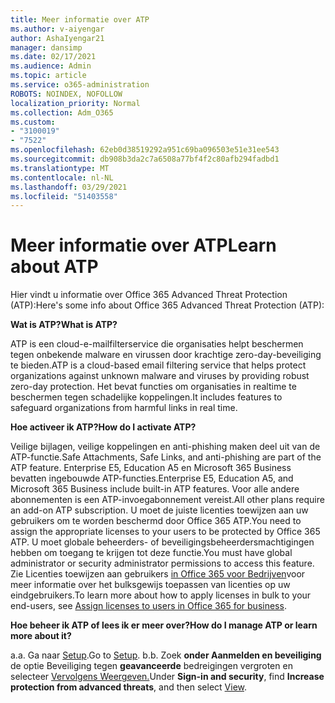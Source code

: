 ```yaml
---
title: Meer informatie over ATP
ms.author: v-aiyengar
author: AshaIyengar21
manager: dansimp
ms.date: 02/17/2021
ms.audience: Admin
ms.topic: article
ms.service: o365-administration
ROBOTS: NOINDEX, NOFOLLOW
localization_priority: Normal
ms.collection: Adm_O365
ms.custom:
- "3100019"
- "7522"
ms.openlocfilehash: 62eb0d38519292a951c69ba096503e51e31ee543
ms.sourcegitcommit: db908b3da2c7a6508a77bf4f2c80afb294fadbd1
ms.translationtype: MT
ms.contentlocale: nl-NL
ms.lasthandoff: 03/29/2021
ms.locfileid: "51403558"
---
```

# <a name="learn-about-atp"></a><span data-ttu-id="9076c-102">Meer informatie over ATP</span><span class="sxs-lookup"><span data-stu-id="9076c-102">Learn about ATP</span></span>

<span data-ttu-id="9076c-103">Hier vindt u informatie over Office 365 Advanced Threat Protection (ATP):</span><span class="sxs-lookup"><span data-stu-id="9076c-103">Here's some info about Office 365 Advanced Threat Protection (ATP):</span></span>

<span data-ttu-id="9076c-104">**Wat is ATP?**</span><span class="sxs-lookup"><span data-stu-id="9076c-104">**What is ATP?**</span></span>

<span data-ttu-id="9076c-105">ATP is een cloud-e-mailfilterservice die organisaties helpt beschermen tegen onbekende malware en virussen door krachtige zero-day-beveiliging te bieden.</span><span class="sxs-lookup"><span data-stu-id="9076c-105">ATP is a cloud-based email filtering service that helps protect organizations against unknown malware and viruses by providing robust zero-day protection.</span></span> <span data-ttu-id="9076c-106">Het bevat functies om organisaties in realtime te beschermen tegen schadelijke koppelingen.</span><span class="sxs-lookup"><span data-stu-id="9076c-106">It includes features to safeguard organizations from harmful links in real time.</span></span>

<span data-ttu-id="9076c-107">**Hoe activeer ik ATP?**</span><span class="sxs-lookup"><span data-stu-id="9076c-107">**How do I activate ATP?**</span></span>

<span data-ttu-id="9076c-108">Veilige bijlagen, veilige koppelingen en anti-phishing maken deel uit van de ATP-functie.</span><span class="sxs-lookup"><span data-stu-id="9076c-108">Safe Attachments, Safe Links, and anti-phishing are part of the ATP feature.</span></span> <span data-ttu-id="9076c-109">Enterprise E5, Education A5 en Microsoft 365 Business bevatten ingebouwde ATP-functies.</span><span class="sxs-lookup"><span data-stu-id="9076c-109">Enterprise E5, Education A5, and Microsoft 365 Business include built-in ATP features.</span></span> <span data-ttu-id="9076c-110">Voor alle andere abonnementen is een ATP-invoegabonnement vereist.</span><span class="sxs-lookup"><span data-stu-id="9076c-110">All other plans require an add-on ATP subscription.</span></span> <span data-ttu-id="9076c-111">U moet de juiste licenties toewijzen aan uw gebruikers om te worden beschermd door Office 365 ATP.</span><span class="sxs-lookup"><span data-stu-id="9076c-111">You need to assign the appropriate licenses to your users to be protected by Office 365 ATP.</span></span> <span data-ttu-id="9076c-112">U moet globale beheerders- of beveiligingsbeheerdersmachtigingen hebben om toegang te krijgen tot deze functie.</span><span class="sxs-lookup"><span data-stu-id="9076c-112">You must have global administrator or security administrator permissions to access this feature.</span></span> <span data-ttu-id="9076c-113">Zie Licenties toewijzen aan gebruikers [in Office 365 voor Bedrijven](https://go.microsoft.com/fwlink/?linkid=2093435)voor meer informatie over het bulksgewijs toepassen van licenties op uw eindgebruikers.</span><span class="sxs-lookup"><span data-stu-id="9076c-113">To learn more about how to apply licenses in bulk to your end-users, see [Assign licenses to users in Office 365 for business](https://go.microsoft.com/fwlink/?linkid=2093435).</span></span>

<span data-ttu-id="9076c-114">**Hoe beheer ik ATP of lees ik er meer over?**</span><span class="sxs-lookup"><span data-stu-id="9076c-114">**How do I manage ATP or learn more about it?**</span></span>

<span data-ttu-id="9076c-115">a.</span><span class="sxs-lookup"><span data-stu-id="9076c-115">a.</span></span> <span data-ttu-id="9076c-116">Ga naar [Setup](https://go.microsoft.com/fwlink/p/?linkid=2075721).</span><span class="sxs-lookup"><span data-stu-id="9076c-116">Go to [Setup](https://go.microsoft.com/fwlink/p/?linkid=2075721).</span></span>
<span data-ttu-id="9076c-117">b.</span><span class="sxs-lookup"><span data-stu-id="9076c-117">b.</span></span> <span data-ttu-id="9076c-118">Zoek **onder Aanmelden en beveiliging** de optie Beveiliging tegen **geavanceerde** bedreigingen vergroten en selecteer [Vervolgens Weergeven.](https://go.microsoft.com/fwlink/?linkid=2109302)</span><span class="sxs-lookup"><span data-stu-id="9076c-118">Under **Sign-in and security**, find **Increase protection from advanced threats**, and then select [View](https://go.microsoft.com/fwlink/?linkid=2109302).</span></span>
